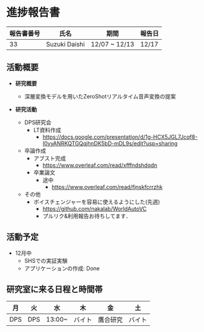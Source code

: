 
# 進捗報告書

報告書番号 | 氏名   | 期間         | 報告日
----- | ---- | ---------- | ---
33    | Suzuki Daishi | 12/07 ~ 12/13 | 12/17

## 活動概要

- **研究概要**
  - 深層変換モデルを用いたZeroShotリアルタイム音声変換の提案

- **研究活動**
  - DPS研究会
    - LT資料作成
      - https://docs.google.com/presentation/d/1g-HCX5JGL7Jcqf8-I0yyANRKQTGQqjhnDK5bD-mDL9s/edit?usp=sharing
  - 卒論作成
    - アブスト完成
      - https://www.overleaf.com/read/xfffndshdqdn
    - 卒業論文
      - 途中
        - https://www.overleaf.com/read/fjnskfcrrzhk
  - その他
    - ボイスチェンジャーを容易に使えるようにした(先週)
      - https://github.com/nakalab/WorldAutoVC
      - プルリク&利用報告お待ちしてます．

## 活動予定

- 12月中
  - SHSでの実証実験
  - アプリケーションの作成: Done

## 研究室に来る日程と時間帯

| 月             | 火            | 水            | 木            | 金             | 土
| ------------- | ------------- | ------------- | ------------- | ------------- | -------------
| DPS | DPS  | 13:00~ | バイト | 鷹合研究 | バイト